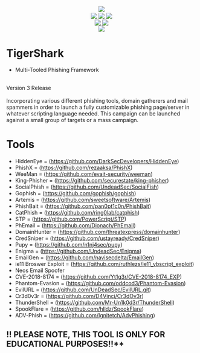 <p align="center">
 <img src="https://github.com/s1l3nt78/s1l3nt78.github.io/blob/master/TigerShark/tigershark-Release.PNG"></a>
 <br>
 <img align="center" src="https://img.shields.io/github/issues/s1l3nt78/TigerShark"></a> 
 <img align="center" src="https://img.shields.io/github/forks/s1l3nt78/TigerShark"></a>
 <img align="center" src="https://img.shields.io/github/stars/s1l3nt78/TigerShark"></a>
 <br>
 <img align="center" src="https://img.shields.io/badge/Build-Release-orange"></a>
 <img align="center" src="https://img.shields.io/badge/Version-3-red"></a>
 <br>
  <img align="center" src="https://img.shields.io/badge/Author-s1l3nt78-yellowgreen"></a>
</p>


# TigerShark
- Multi-Tooled Phishing Framework
<br>
Version 3 Release
<br>
<br>
Incorporating various different phishing tools, domain gatherers and mail spammers in order to launch a fully customizable phishing page/server in
whatever scripting language needed.
This campaign can be launched against a small group of targets or a mass campaign.

# Tools
- HiddenEye = (https://github.com/DarkSecDevelopers/HiddenEye)
- PhishX = (https://github.com/rezaaksa/PhishX)
- WeeMan = (https://github.com/evait-security/weeman)
- King-Phisher = (https://github.com/securestate/king-phisher)
- SocialPhish = (https://github.com/UndeadSec/SocialFish)
- Gophish = (https://github.com/gophish/gophish)
- Artemis = (https://github.com/sweetsoftware/Artemis)
- PhishBait = (https://github.com/pan0pt1c0n/PhishBait)
- CatPhish = (https://github.com/ring0lab/catphish)
- STP = (https://github.com/PowerScript/STP)
- PhEmail = (https://github.com/Dionach/PhEmail)
- DomainHunter = (https://github.com/threatexpress/domainhunter)
- CredSniper = (https://github.com/ustayready/CredSniper)
- Pupy = (https://github.com/n1nj4sec/pupy)
- Enigma = (https://github.com/UndeadSec/Enigma)
- EmailGen = (https://github.com/navisecdelta/EmailGen)
- ie11 Broswer Exploit = (https://github.com/ruthlezs/ie11_vbscript_exploit)
- Neos Email Spoofer
- CVE-2018-8174 = (https://github.com/Yt1g3r/CVE-2018-8174_EXP)
- Phantom-Evasion = (https://github.com/oddcod3/Phantom-Evasion)
- EvilURL = (https://github.com/UnDeadSec/EvilURL.git)
- Cr3d0v3r = (https://github.com/D4Vinci/Cr3dOv3r)
- ThunderShell = (https://github.com/Mr-Un1k0d3r/ThunderShell)
- SpookFlare = (https://github.com/hlldz/SpookFlare)
- ADV-Phish = (https://github.com/Ignitetch/AdvPhishing)

## !! PLEASE NOTE, THIS TOOL IS ONLY FOR EDUCATIONAL PURPOSES!!**
